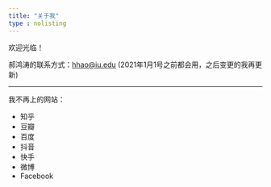 ```yaml
---
title: "关于我"
type : nolisting
---
```


欢迎光临！

郝鸿涛的联系方式：hhao@iu.edu (2021年1月1号之前都会用，之后变更的我再更新)

---
我不再上的网站：

- 知乎
- 豆瓣 
- 百度
- 抖音
- 快手
- 微博
- Facebook

<!--
{{< columns >}}

{{<figure src="/media/information-knowledge-wisdom.png" title="Information, knowledge, and wisdom, made by Hongtao"  width="400">}}

This is my second project. 

{{< column >}}
{{<figure src="/media/information-knowledge-wisdom.png" title="Information, knowledge, and wisdom, made by Hongtao"  width="400">}}

This is my favorite project. I might have a lot ot say about this project but I am not sure whether you have some time to know about it. 

{{< endcolumn >}}
-->



